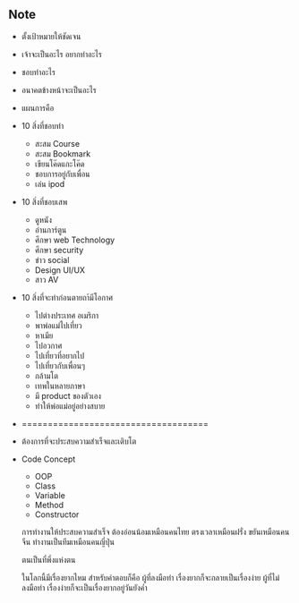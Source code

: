 
## Note

- ตั้งเป้าหมายให้ชัดเจน
- เจ้าจะเป็นอะไร อยากทำอะไร
- ชอบทำอะไร
- อนาคตข้างหน้าจะเป็นอะไร
- แผนการคือ
- 10 สิ่งที่ชอบทำ
  - สะสม Course
  - สะสม Bookmark
  - เขียนโค๊ดแกะโค๊ด
  - ชอบการอยู่กับเพื่อน
  - เล่น ipod
- 10 สิ่งที่ชอบเสพ
  - ดูหนัง
  - อ่านการ์ตูน
  - ศึกษา web Technology
  - ศึกษา security
  - ข่าว social
  - Design UI/UX
  - สาว AV
- 10 สิ่งที่จะทำก่อนตายถา้มีโอกาศ
  - ไปต่างประเทศ อเมริกา
  - พาพ่อแม่ไปเที่ยว
  - หาเมีย
  - ไปอวกาศ
  - ไปเที่ยวที่อยากไป
  - ไปเที่ยวกับเพื่อนๆ
  - กล้ามโต
  - เทพในหลายภาษา
  - มี product ของตัวเอง
  - ทำให้พ่อแม่อยู่อย่างสบาย
- ====================================
- ต้องการที่จะประสบความสำเร็จและเติบโต
- Code Concept
  - OOP
  - Class
  - Variable
  - Method
  - Constructor

  การทำงานให้ประสบความสำเร็จ
  ต้องอ่อนน้อมเหมือนคนไทย
  ตรงเวลาเหมือนฝรั่ง
  ขยันเหมือนคนจีน
  ทำงานเป็นทีมเหมือนคนญี่ปุ่น

  ตนเป็นที่พึ่งแห่งตน

  ในโลกนี้มีเรื่องยากไหม
  สำหรับคำตอบก็คือ
  ผู้ที่ลงมือทำ เรื่องยากก็จะกลายเป็นเรื่องง่าย
  ผู้ที่ไม่ลงมือทำ เรื่องง่ายก็จะเป็นเรื่องยากอยู่วันยังค่ำ
